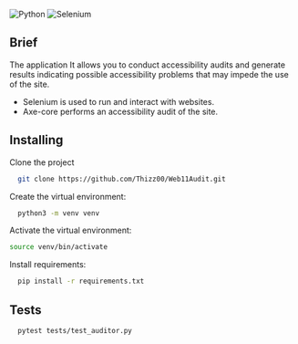 ![Python](https://img.shields.io/badge/python-3670A0?style=for-the-badge&logo=python&logoColor=ffdd54)
![Selenium](https://img.shields.io/badge/-selenium-%43B02A?style=for-the-badge&logo=selenium&logoColor=white) 

## Brief

The application It allows you to conduct accessibility audits and generate results indicating possible accessibility problems that may impede the use of the site.

* Selenium is used to run and interact with websites.
* Axe-core performs an accessibility audit of the site.

## Installing

Clone the project

```bash
  git clone https://github.com/Thizz00/Web11Audit.git
```

Create the virtual environment:

```bash
  python3 -m venv venv
```

Activate the virtual environment:


```bash
source venv/bin/activate
```

Install requirements:

```bash
  pip install -r requirements.txt
```

## Tests

```bash
  pytest tests/test_auditor.py
```
